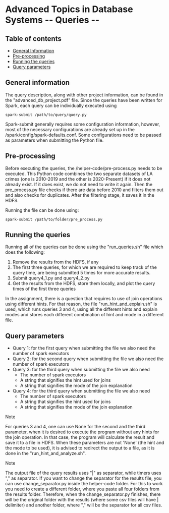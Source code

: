 # Advanced Topics in Database Systems -- Queries --

## Table of contents
* [General Information](#general-information)
* [Pre-processing](#pre-processing)
* [Running the queries](#running-the-queries)
* [Query parameters](#query-parameters)

## General information

The query description, along with other project information, can be found in the "advanced_db_project.pdf" file. Since the queries have been written for Spark, each query can be individually executed using 
```
spark-submit /path/to/query/query.py
```
Spark-submit generally requires some configuration information, however, most of the necessary configurations are already set up in the /spark/config/spark-defaults.conf. Some configurations need to be passed as parameters when submitting the Python file.

## Pre-processing

Before executing the queries, the /helper-code/pre-process.py needs to be executed. This Python code combines the two separate datasets of LA crimes (one is 2010-2019 and the other is 2020-Present) if it does not already exist. If it does exist, we do not need to write it again. Then the pre_process.py file checks if there are data before 2010 and filters them out and also checks for duplicates. After the filtering stage, it saves it in the HDFS. 

Running the file can be done using:
```
spark-submit /path/to/folder/pre_process.py
```


## Running the queries

Running all of the queries can be done using the "run_queries.sh" file which does the following:
1) Remove the results from the HDFS, if any
2) The first three queries, for which we are required to keep track of the query time, are being submitted 5 times for more accurate results.
3) Submit query4_1.py and query4_2.py
4) Get the results from the HDFS, store them locally, and plot the query times of the first three queries

In the assignment, there is a question that requires to use of join operations using different hints. For that reason, the file "run_hint_and_explain.sh" is used, which runs queries 3 and 4, using all the different hints and explain modes and stores each different combination of hint and mode in a different file.

## Query parameters

* Query 1: for the first query when submitting the file we also need the number of spark executors
* Query 2: for the second query when submitting the file we also need the number of spark executors
* Query 3: for the third query when submitting the file we also need
  * The number of spark executors
  * A string that signifies the hint used for joins
  * A string that signifies the mode of the join explanation
* Query 4: for the third query when submitting the file we also need
  * The number of spark executors
  * A string that signifies the hint used for joins
  * A string that signifies the mode of the join explanation
 
> [!NOTE]
> For queries 3 and 4, one can use None for the second and the third parameter, when it is desired to execute the program
> without any hints for the join operation. In that case, the program will calculate the result and save it to a file in HDFS.
> When these parameters are not 'None' (the hint and the mode to be used), it is advised to redirect the
> output to a file, as it is done in the "run_hint_and_analyze.sh".

> [!NOTE]
> The output file of the query results uses "|" as separator, while timers uses "," as separator. If you want to change the separator for the results file, you can use change_separator.py inside
> the helper-code folder. For this to work you need to create a different folder, where you paste all four folders from the results folder.
> Therefore, when the change_separator.py finishes, there will be the original folder with the results (where some csv files will have | delimiter) and another folder, where "," will be the separator for all csv files.
